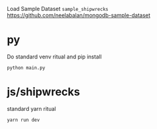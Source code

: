 Load Sample Dataset  `sample_shipwrecks`  https://github.com/neelabalan/mongodb-sample-dataset

# py

Do standard venv ritual and pip install

```
python main.py
```



# js/shipwrecks

standard yarn ritual


```
yarn run dev
```

